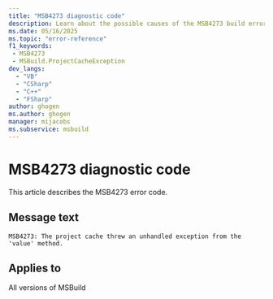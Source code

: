 ```yaml
---
title: "MSB4273 diagnostic code"
description: Learn about the possible causes of the MSB4273 build error, and get troubleshooting tips.
ms.date: 05/16/2025
ms.topic: "error-reference"
f1_keywords:
 - MSB4273
 - MSBuild.ProjectCacheException
dev_langs:
  - "VB"
  - "CSharp"
  - "C++"
  - "FSharp"
author: ghogen
ms.author: ghogen
manager: mijacobs
ms.subservice: msbuild
---
```


# MSB4273 diagnostic code

<!-- :::ErrorDefinitionDescription::: -->
<!-- :::editable-content name="introDescription"::: -->
This article describes the MSB4273 error code.
<!-- :::editable-content-end::: -->

## Message text

<!-- :::editable-content name="messageText"::: -->
`MSB4273: The project cache threw an unhandled exception from the 'value' method.`
<!-- :::editable-content-end::: -->
<!-- MSB4273: The project cache threw an unhandled exception from the {0} method. -->

<!-- :::editable-content name="postOutputDescription"::: -->
<!-- :::editable-content-end::: -->
<!-- :::ErrorDefinitionDescription-end::: -->

## Applies to

All versions of MSBuild
